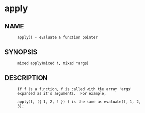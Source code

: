 # apply
## NAME
          apply() - evaluate a function pointer

## SYNOPSIS
          mixed apply(mixed f, mixed *args)

## DESCRIPTION
          If f is a function, f is called with the array 'args'
          expanded as it's arguments.  For example,

          apply(f, ({ 1, 2, 3 }) ) is the same as evaluate(f, 1, 2,
          3);
